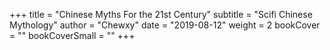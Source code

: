 +++
title = "Chinese Myths For the 21st Century"
subtitle = "Scifi Chinese Mythology"
author = "Chewxy"
date = "2019-08-12"
weight = 2
bookCover = ""
bookCoverSmall = ""
+++

